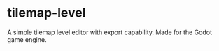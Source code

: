 # tilemap-level
A simple tilemap level editor with export capability. Made for the Godot game engine.
